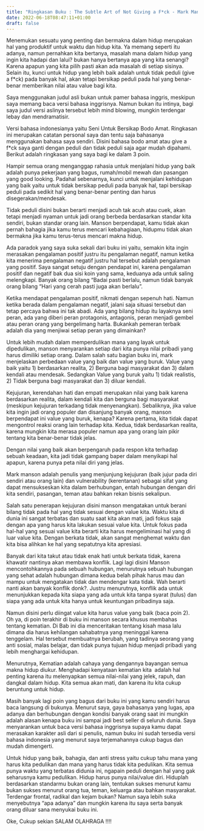 ```yaml
---
title: "Ringkasan Buku : The Subtle Art of Not Giving a F*ck - Mark Manson"
date: 2022-06-18T08:47:11+01:00
draft: false
---
```


Menemukan sesuatu yang penting dan bermakna dalam hidup merupakan hal yang produktif untuk waktu dan hidup kita. Ya memang seperti itu adanya, namun pernahkan kita bertanya, masalah mana dalam hidup yang ingin kita hadapi dan lalui? bukan hanya bertanya apa yang kita senangi?  Karena apapun yang kita pilih pasti akan ada masalah di setiap sisinya. Selain itu, kunci untuk hidup yang lebih baik adalah untuk tidak peduli (give a f*ck) pada banyak hal, akan tetapi bersikap peduli pada hal yang benar-benar memberikan nilai atau value bagi kita.

Saya menggunakan judul asli bukan untuk pamer bahasa inggris, meskipun saya memang baca versi bahasa inggrisnya. Namun bukan itu intinya, bagi saya judul versi aslinya tersebut lebih mind blowing, mungkin terdengar lebay dan mendramatisir. 

Versi bahasa indonesianya yaitu Seni Untuk Bersikap Bodo Amat. Ringkasan ini merupakan catatan personal saya dan tentu saja bahasanya menggunakan bahasa saya sendiri. Disini bahasa bodo amat atau give a f*ck saya ganti dengan peduli dan tidak peduli saja agar mudah dipahami. Berikut adalah ringkasan yang saya bagi ke dalam 3 poin.

Hampir semua orang menganggap rahasia untuk menjalani hidup yang baik adalah punya pekerjaan yang bagus, rumah/mobil mewah dan pasangan yang good looking. Padahal sebenarnya, kunci untuk menjalani kehidupan yang baik yaitu untuk tidak bersikap peduli pada banyak hal, tapi bersikap peduli pada sedikit hal yang benar-benar penting dan harus disegerakan/mendesak. 

Tidak peduli disini bukan berarti menjadi acuh tak acuh atau cuek, akan tetapi menjadi nyaman untuk jadi orang berbeda berdasarkan standar kita sendiri, bukan standar orang lain. Manson berpendapat, kamu tidak akan pernah bahagia jika kamu terus mencari kebahagiaan, hidupmu tidak akan bermakna jika kamu terus-terus mencari makna hidup.

Ada paradok yang saya suka sekali dari buku ini yaitu, semakin kita ingin merasakan pengalaman positif justru itu pengalaman negatif, namun ketika kita menerima pengalaman negatif justru hal tersebut adalah pengalaman yang positif. Saya sangat setuju dengan pendapat ini, karena pengalaman positif dan negatif bak dua sisi koin yang sama, keduanya ada untuk saling melengkapi. Banyak orang bilang “Badai pasti berlalu, namun tidak banyak orang bilang “Hari yang cerah pasti juga akan berlalu”. 

Ketika mendapat pengalaman positif, nikmati dengan sepenuh hati. Namun ketika berada dalam pengalaman negatif, jalani saja situasi tersebut dan tetap percaya bahwa ini tak abadi. Ada yang bilang hidup itu layaknya seni peran, ada yang diberi peran protagonis, antagonis, peran menjadi gembel atau peran orang yang bergelimang harta. Bukankah pemeran terbaik adalah dia yang menjiwai setiap peran yang dimainkan?

Untuk lebih mudah dalam memperdulikan mana yang layak untuk dipedulikan, manson menyarankan setiap dari kita punya nilai pribadi yang harus dimiliki setiap orang. Dalam salah satu bagian buku ini, mark menjelaskan perbedaan value yang baik dan value yang buruk. Value yang baik yaitu 1) berdasarkan realita, 2) Berguna bagi masyarakat dan 3) dalam kendali atau mendesak. Sedangkan Value yang buruk yaitu 1) tidak realistis, 2) Tidak berguna bagi masyarakat dan 3) diluar kendali.

Kejujuran, kerendahan hati dan empati merupakan nilai yang baik karena berdasarkan realita, dalam kendali kita dan berguna bagi masyarakat (meskipun kejujuran terkadang tidak menyenangkan). Sebaliknya, jika value kita ingin jadi orang populer dan disanjung banyak orang, manson berpendapat ini value yang buruk, kenapa? Karena pertama, kita tidak dapat mengontrol reaksi orang lain terhadap kita. Kedua, tidak berdasarkan realita, karena mungkin kita merasa populer namun apa yang orang lain pikir tentang kita benar-benar tidak jelas.

Dengan nilai yang baik akan berpengaruh pada respon kita terhadap sebuah keadaan, kita jadi tidak gampang baper dalam menyikapi hal apapun, karena punya peta nilai diri yang jelas.

Mark manson adalah penulis yang menjunjung kejujuran (baik jujur pada diri sendiri atau orang lain) dan vulnerability (kerentanan) sebagai sifat yang dapat mensukseskan kita dalam berhubungan, entah hubungan dengan diri kita sendiri, pasangan, teman atau bahkan rekan bisnis sekalipun. 

Salah satu penerapan kejujuran disini manson mengatakan untuk berani bilang tidak pada hal yang tidak sesuai dengan value kita. Waktu kita di dunia ini sangat terbatas dan suatu saat kita akan mati, jadi fokus saja dengan apa yang harus kita lakukan sesuai value kita. Untuk fokus pada hal-hal yang sesuai value kita berarti kita harus mengeliminasi hal yang di luar value kita. Dengan berkata tidak, akan sangat menghemat waktu dan kita bisa alihkan ke hal yang sepatutnya kita apresiasi.

Banyak dari kita takut atau tidak enak hati untuk berkata tidak, karena khawatir nantinya akan membawa konflik. Lagi lagi disini Manson mencontohkannya pada sebuah hubungan, menurutnya sebuah hubungan yang sehat adalah hubungan dimana kedua belah pihak harus mau dan mampu untuk mengatakan tidak dan mendengar kata tidak. Wah berarti nanti akan banyak konflik donk?. Justru menurutnya, konflik ada untuk menunjukkan kepada kita siapa yang ada untuk kita tanpa syarat (tulus) dan siapa yang ada untuk kita hanya untuk keuntungan pribadinya saja.

Namun disini perlu diingat value kita harus value yang baik (baca poin 2). Oh ya, di poin terakhir di buku ini manson secara khusus membahas tentang kematian. Di Bab ini dia menceritakan tentang kisah masa lalu dimana dia harus kehilangan sahabatnya yang meninggal karena tenggelam. Hal tersebut membuatnya berubah, yang tadinya seorang yang anti sosial, malas belajar, dan tidak punya tujuan hidup menjadi pribadi yang lebih menghargai kehidupan. 

Menurutnya, Kematian adalah cahaya yang dengannya bayangan semua makna hidup diukur. Menghadapi kenyataan kematian kita  adalah hal penting karena itu melenyapkan semua nilai-nilai yang jelek, rapuh, dan dangkal dalam hidup. Kita semua akan mati, dan karena itu kita cukup beruntung untuk hidup.

Masih banyak lagi poin yang bagus dari buku ini yang kamu sendiri harus baca langsung di bukunya. Menurut saya, gaya bahasanya yang lugas, apa adanya dan berhubungan dengan kondisi banyak orang saat ini mungkin adalah alasan kenapa buku ini sampai jadi best seller di seluruh dunia. Saya menyarankan untuk baca versi bahasa inggrisnya supaya kamu dapat merasakan karakter asli dari si penulis, namun buku ini sudah tersedia versi bahasa indonesia yang menurut saya terjemahannya cukup bagus dan mudah dimengerti. 

Untuk hidup yang baik, bahagia, dan anti stress yaitu cukup tahu mana yang harus kita pedulikan dan mana yang harus tidak kita pedulikan. Kita semua punya waktu yang terbatas didunia ini, ngapain peduli dengan hal yang gak seharusnya kamu pedulikan. Hidup harus punya nilai/value diri. Hiduplah berdasarkan standarmu bukan orang lain, tentukan sukses menurut kamu bukan sukses menurut orang tua, teman, keluarga atau bahkan masyarakat. Terdengar frontal, radikal dan kejam bukan? Namun saya lebih suka menyebutnya “apa adanya” dan mungkin karena itu saya serta banyak orang diluar sana menyukai buku ini. 

Oke, Cukup sekian SALAM OLAHRAGA !!!!